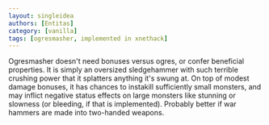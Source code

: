 ```yaml
---
layout: singleidea
authors: [Entitas]
category: [vanilla]
tags: [ogresmasher, implemented in xnethack]
---
```

Ogresmasher doesn't need bonuses versus ogres, or confer beneficial properties. It is simply an oversized sledgehammer with such terrible crushing power that it splatters anything it's swung at. On top of modest damage bonuses, it has chances to instakill sufficiently small monsters, and may inflict negative status effects on large monsters like stunning or slowness (or bleeding, if that is implemented). Probably better if war hammers are made into two-handed weapons.
